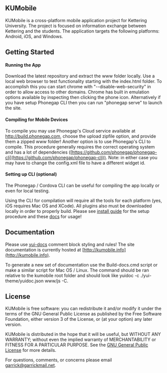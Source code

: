 
 
## KUMobile

KUMobile is a cross-platform mobile application project for Kettering
University. The project is focused on information exchange between Kettering 
and the students. The application targets the following platforms: 
Android, iOS, and Windows.
 
 
## Getting Started
#### Running the App
Download the latest repository and extract the www folder locally. Use a local 
web browser to test functionality starting with the index.html folder. To accomplish
this you can start chrome with "--disable-web-security" in order to allow access to
other domains. Chrome has built in emulation options available by inspecting then clicking 
the phone icon. Alternatively if you have setup Phonegap CLI then you can run "phonegap 
serve" to launch the site.

#### Compiling for Mobile Devices
To compile you may use Phonegap's Cloud service available at http://build.phonegap.com,
choose the upload zipfile option, and provide them a zipped www folder! Another option is
to use Phonegap's CLI to compile. This procedure generally requires the correct 
operating system and has a lot of dependencies ([https://github.com/phonegap/phonegap-cli](https://github.com/phonegap/phonegap-cli)). 
Note: in either case you may have to change the config.xml file to have a different widget id.

#### Setting up CLI (optional)

The Phonegap / Cordova CLI can be useful for compiling the app locally or
even for local testing.

Using the CLI for compilation will require all the tools for each platform (yes, iOS requires Mac OS and XCode).
All plugins also must be downloaded locally in order to properly build. Please see [install guide](http://phonegap.com/install/) for the setup
procedure and these [docs](https://github.com/phonegap/phonegap-cli) for usage!
 

## Documentation


Please use [yui-docs](http://yui.github.io/yuidoc/) comment block styling and rules! The 
site documentation is currently hosted at [http://kumobile.info](http://kumobile.info).

To generate a new set of documentation use the Build-docs.cmd script or make a 
similar script for Mac OS / Linux. The command should be ran relative to the 
kumobile root folder and should look like yuidoc -c ./yui-theme/yuidoc.json www/js -C.

## License
KUMobile is free software: you can redistribute it and/or modify it under the terms of the 
GNU General Public License as published by the Free Software Foundation, either version 3 
of the License, or (at your option) any later version. 

KUMobile is distributed in the hope that it will be useful, but WITHOUT ANY WARRANTY; 
without even the implied warranty of MERCHANTABILITY or FITNESS FOR A PARTICULAR PURPOSE. 
See the [GNU General Public License](http://www.gnu.org/licenses/gpl-3.0.txt) for more details.

For questions, comments, or concerns please email [garrick@garrickmail.net](mailto:garrick@garrickmail.net).